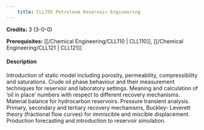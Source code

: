 ```yaml
---
    title: CLL705 Petroleum Reservoir Engineering
---
```

**Credits:** 3 (3-0-0)



**Prerequisites:** [[/Chemical Engineering/CLL110 | CLL110]], [[/Chemical Engineering/CLL121 | CLL121]]

#### Description 
Introduction of static model including porosity, permeability, compressibility and saturations. Crude oil phase behaviour and their measurement techniques for reservoir and laboratory settings. Meaning and calculation of ‘oil in place’ numbers with respect to different recovery mechanisms. Material balance for hydrocarbon reservoirs. Pressure transient analysis. Primary, secondary and tertiary recovery mechanisms, Buckley- Leverett theory (fractional flow curves) for immiscible and miscible displacement. Production forecasting and introduction to reservoir simulation.